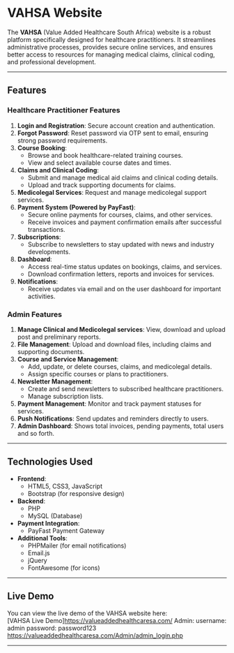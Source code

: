 # VAHSA Website  

The **VAHSA** (Value Added Healthcare South Africa) website is a robust platform specifically designed for healthcare practitioners. It streamlines administrative processes, provides secure online services, and ensures better access to resources for managing medical claims, clinical coding, and professional development.

---

## **Features**  

### **Healthcare Practitioner Features**  
1. **Login and Registration**: Secure account creation and authentication.  
2. **Forgot Password**: Reset password via OTP sent to email, ensuring strong password requirements.  
3. **Course Booking**:  
   - Browse and book healthcare-related training courses.  
   - View and select available course dates and times.  
4. **Claims and Clinical Coding**:  
   - Submit and manage medical aid claims and clinical coding details.  
   - Upload and track supporting documents for claims.  
5. **Medicolegal Services**: Request and manage medicolegal support services.  
6. **Payment System (Powered by PayFast)**:  
   - Secure online payments for courses, claims, and other services.  
   - Receive invoices and payment confirmation emails after successful transactions.  
7. **Subscriptions**:  
   - Subscribe to newsletters to stay updated with news and industry developments.  
8. **Dashboard**:  
   - Access real-time status updates on bookings, claims, and services.  
   - Download confirmation letters, reports and invoices for services.  
9. **Notifications**:  
   - Receive updates via email and on the user dashboard for important activities.  

### **Admin Features**  
1. **Manage Clinical and Medicolegal services**: View, download and upload post and preliminary reports.  
2. **File Management**: Upload and download files, including claims and supporting documents.  
3. **Course and Service Management**:  
   - Add, update, or delete courses, claims, and medicolegal details.  
   - Assign specific courses or plans to practitioners.  
4. **Newsletter Management**:  
   - Create and send newsletters to subscribed healthcare practitioners.  
   - Manage subscription lists.  
5. **Payment Management**: Monitor and track payment statuses for services.  
6. **Push Notifications**: Send updates and reminders directly to users.
7. **Admin Dashboard**: Shows total invoices, pending payments, total users and so forth.

---

## **Technologies Used**  

- **Frontend**:  
  - HTML5, CSS3, JavaScript  
  - Bootstrap (for responsive design)  
- **Backend**:  
  - PHP 
  - MySQL (Database)  
- **Payment Integration**:  
  - PayFast Payment Gateway  
- **Additional Tools**:  
  - PHPMailer (for email notifications)
  - Email.js
  - jQuery  
  - FontAwesome (for icons)  

---

## **Live Demo**  

You can view the live demo of the VAHSA website here:  
[VAHSA Live Demo]https://valueaddedhealthcaresa.com/
Admin: username: admin
       password: password123
       https://valueaddedhealthcaresa.com/Admin/admin_login.php

---






